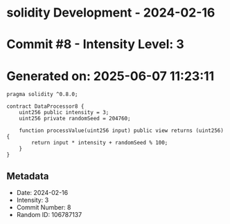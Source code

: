 ﻿# solidity Development - 2024-02-16
# Commit #8 - Intensity Level: 3
# Generated on: 2025-06-07 11:23:11
```solidity
pragma solidity ^0.8.0;

contract DataProcessor8 {
    uint256 public intensity = 3;
    uint256 private randomSeed = 204760;

    function processValue(uint256 input) public view returns (uint256) {
        return input * intensity + randomSeed % 100;
    }
}
```
## Metadata
- Date: 2024-02-16
- Intensity: 3
- Commit Number: 8
- Random ID: 106787137
